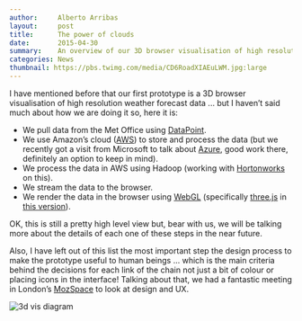 ```yaml
---
author:     Alberto Arribas
layout:     post
title:      The power of clouds
date:       2015-04-30
summary:    An overview of our 3D browser visualisation of high resolution weather forecast data.
categories: News
thumbnail: https://pbs.twimg.com/media/CD6RoadXIAEuLWM.jpg:large
---
```


I have mentioned before that our first prototype is a 3D browser visualisation of high resolution weather forecast data ... but I haven’t said much about how we are doing it so, here it is:

 * We pull data from the Met Office using [DataPoint][1].
 * We use Amazon’s cloud ([AWS][5]) to store and process the data (but we recently got a visit from Microsoft to talk about [Azure][6], good work there, definitely an option to keep in mind).
 * We process the data in AWS using Hadoop (working with [Hortonworks][2] on this).
 * We stream the data to the browser.
 * We render the data in the browser using [WebGL][3] (specifically [three.js][8] in [this version][7]).

OK, this is still a pretty high level view but, bear with us, we will be talking more about the details of each one of these steps in the near future.

Also, I have left out of this list the most important step the design process to make the prototype useful to human beings ... which is the main criteria behind the decisions for each link of the chain not just a bit of colour or placing icons in the interface! Talking about that, we had a fantastic meeting in London’s [MozSpace][4] to look at design and UX.

 ![3d vis diagram](https://pbs.twimg.com/media/CD6RoadXIAEuLWM.jpg:large)

[1]: http://www.metoffice.gov.uk/datapoint/
[2]: http://hortonworks.com/
[3]: https://get.webgl.org/
[4]: https://www.mozilla.org/en-US/contact/spaces/london/
[5]: http://aws.amazon.com/
[6]: http://azure.microsoft.com/
[7]: http://msaunby.github.io/uk-weather-3d/
[8]: http://threejs.org/

